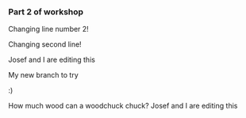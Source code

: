 ### Part 2 of workshop


Changing line number 2!

Changing second line!


Josef and I are editing this

My new branch to try

:) 

How much wood can a woodchuck chuck?
Josef and I are editing this

